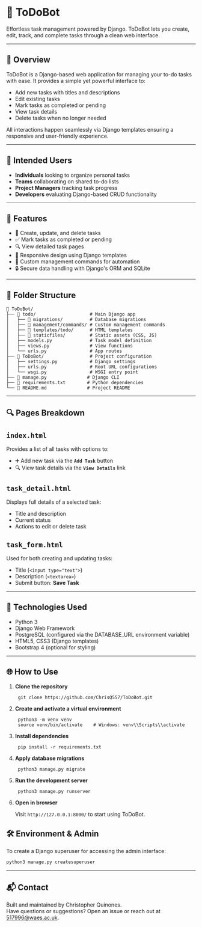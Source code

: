 **📝 ToDoBot**
========================

Effortless task management powered by Django. ToDoBot lets you create, edit, track, and complete tasks through a clean web interface.

* * *

**🌟 Overview**
---------------

ToDoBot is a Django-based web application for managing your to-do tasks with ease. It provides a simple yet powerful interface to:

*   Add new tasks with titles and descriptions
*   Edit existing tasks
*   Mark tasks as completed or pending
*   View task details
*   Delete tasks when no longer needed

All interactions happen seamlessly via Django templates ensuring a responsive and user-friendly experience.

* * *

**🎯 Intended Users**
---------------------

*   **Individuals** looking to organize personal tasks
*   **Teams** collaborating on shared to-do lists
*   **Project Managers** tracking task progress
*   **Developers** evaluating Django-based CRUD functionality

* * *

**🧱 Features**
---------------

*   📝 Create, update, and delete tasks
*   ✅ Mark tasks as completed or pending
*   🔍 View detailed task pages
*   🎨 Responsive design using Django templates
*   📂 Custom management commands for automation
*   🔒 Secure data handling with Django's ORM and SQLite

* * *

**📁 Folder Structure**
-----------------------

    📁 ToDoBot/
    ├── 📂 todo/                    # Main Django app
    │   ├── 📂 migrations/          # Database migrations
    │   ├── 📂 management/commands/ # Custom management commands
    │   ├── 📂 templates/todo/      # HTML templates
    │   ├── 📂 staticfiles/         # Static assets (CSS, JS)
    │   ├── models.py              # Task model definition
    │   ├── views.py               # View functions
    │   └── urls.py                # App routes
    ├── 📂 ToDoBot/                 # Project configuration
    │   ├── settings.py            # Django settings
    │   ├── urls.py                # Root URL configurations
    │   └── wsgi.py                # WSGI entry point
    ├── 📄 manage.py               # Django CLI
    ├── 📄 requirements.txt        # Python dependencies
    └── 📄 README.md               # Project README

* * *

**🔍 Pages Breakdown**
----------------------

`index.html`
------------

Provides a list of all tasks with options to:

*   ➕ Add new task via the **`Add Task`** button
*   🔍 View task details via the **`View Details`** link


`task_detail.html`
------------------

Displays full details of a selected task:

*   Title and description
*   Current status
*   Actions to edit or delete task

`task_form.html`
----------------

Used for both creating and updating tasks:

*   Title (`<input type="text">`)
*   Description (`<textarea>`)
*   Submit button: **Save Task**

* * *

**🧰 Technologies Used**
------------------------

*   Python 3
*   Django Web Framework
*   PostgreSQL (configured via the DATABASE_URL environment variable)
*   HTML5, CSS3 (Django templates)
*   Bootstrap 4 (optional for styling)

* * *

**🌐 How to Use**
-----------------

1. **Clone the repository**

        git clone https://github.com/ChrisQ557/ToDoBot.git

2. **Create and activate a virtual environment**

        python3 -m venv venv
        source venv/bin/activate    # Windows: venv\\Scripts\\activate

3. **Install dependencies**

        pip install -r requirements.txt

4. **Apply database migrations**

        python3 manage.py migrate

5. **Run the development server**

        python3 manage.py runserver

6. **Open in browser**

   Visit `http://127.0.0.1:8000/` to start using ToDoBot.

**🛠️ Environment & Admin**
--------------------------

To create a Django superuser for accessing the admin interface:

```bash
python3 manage.py createsuperuser
```

* * *

**📬 Contact**
--------------

Built and maintained by Christopher Quinones.  
Have questions or suggestions? Open an issue or reach out at 517996@waes.ac.uk.